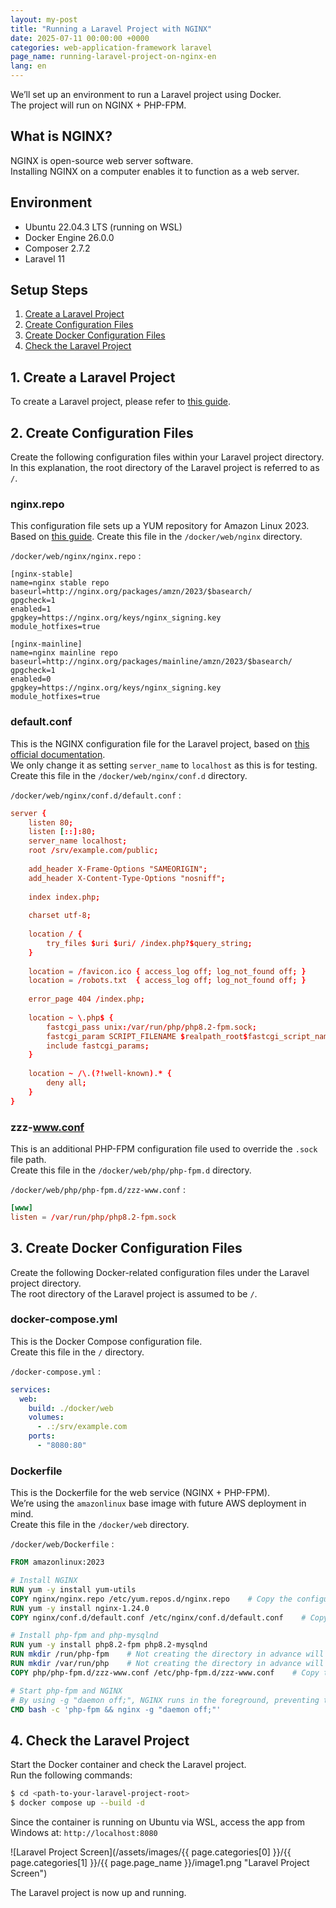 ```yaml
---
layout: my-post
title: "Running a Laravel Project with NGINX"
date: 2025-07-11 00:00:00 +0000
categories: web-application-framework laravel
page_name: running-laravel-project-on-nginx-en
lang: en
---
```


We’ll set up an environment to run a Laravel project using Docker.  
The project will run on NGINX + PHP-FPM.

## What is NGINX?
NGINX is open-source web server software.  
Installing NGINX on a computer enables it to function as a web server.

## Environment
- Ubuntu 22.04.3 LTS (running on WSL)
- Docker Engine 26.0.0
- Composer 2.7.2
- Laravel 11

## Setup Steps
1. [Create a Laravel Project](#1-create-a-laravel-project)
2. [Create Configuration Files](#2-create-configuration-files)
3. [Create Docker Configuration Files](#3-create-docker-configuration-files)
4. [Check the Laravel Project](#4-check-the-laravel-project)

## 1. Create a Laravel Project
To create a Laravel project, please refer to [this guide](/web-application-framework/laravel/creating-laravel-project-on-linux-en).

## 2. Create Configuration Files
Create the following configuration files within your Laravel project directory.  
In this explanation, the root directory of the Laravel project is referred to as `/`.

### nginx.repo
This configuration file sets up a YUM repository for Amazon Linux 2023.  
Based on [this guide](https://docs.nginx.com/nginx/admin-guide/installing-nginx/installing-nginx-open-source/#installing-prebuilt-amazon-linux-packages).
Create this file in the `/docker/web/nginx` directory.

`/docker/web/nginx/nginx.repo` :
```
[nginx-stable]
name=nginx stable repo
baseurl=http://nginx.org/packages/amzn/2023/$basearch/
gpgcheck=1
enabled=1
gpgkey=https://nginx.org/keys/nginx_signing.key
module_hotfixes=true

[nginx-mainline]
name=nginx mainline repo
baseurl=http://nginx.org/packages/mainline/amzn/2023/$basearch/
gpgcheck=1
enabled=0
gpgkey=https://nginx.org/keys/nginx_signing.key
module_hotfixes=true
```

### default.conf
This is the NGINX configuration file for the Laravel project, based on [this official documentation](https://laravel.com/docs/11.x/deployment#nginx).  
We only change it as setting `server_name` to `localhost` as this is for testing.  
Create this file in the `/docker/web/nginx/conf.d` directory.

`/docker/web/nginx/conf.d/default.conf` :
```conf
server {
    listen 80;
    listen [::]:80;
    server_name localhost;
    root /srv/example.com/public;
 
    add_header X-Frame-Options "SAMEORIGIN";
    add_header X-Content-Type-Options "nosniff";
 
    index index.php;
 
    charset utf-8;
 
    location / {
        try_files $uri $uri/ /index.php?$query_string;
    }
 
    location = /favicon.ico { access_log off; log_not_found off; }
    location = /robots.txt  { access_log off; log_not_found off; }
 
    error_page 404 /index.php;
 
    location ~ \.php$ {
        fastcgi_pass unix:/var/run/php/php8.2-fpm.sock;
        fastcgi_param SCRIPT_FILENAME $realpath_root$fastcgi_script_name;
        include fastcgi_params;
    }
 
    location ~ /\.(?!well-known).* {
        deny all;
    }
}
```

### zzz-www.conf
This is an additional PHP-FPM configuration file used to override the `.sock` file path.  
Create this file in the `/docker/web/php/php-fpm.d` directory.

`/docker/web/php/php-fpm.d/zzz-www.conf` :
```conf
[www]
listen = /var/run/php/php8.2-fpm.sock
```

## 3. Create Docker Configuration Files
Create the following Docker-related configuration files under the Laravel project directory.  
The root directory of the Laravel project is assumed to be `/`.

### docker-compose.yml
This is the Docker Compose configuration file.  
Create this file in the `/` directory.

`/docker-compose.yml` :
```yml
services:
  web:
    build: ./docker/web
    volumes:
      - .:/srv/example.com
    ports:
      - "8080:80"
```

### Dockerfile
This is the Dockerfile for the web service (NGINX + PHP-FPM).  
We’re using the `amazonlinux` base image with future AWS deployment in mind.  
Create this file in the `/docker/web` directory.

`/docker/web/Dockerfile` :
```dockerfile
FROM amazonlinux:2023

# Install NGINX
RUN yum -y install yum-utils
COPY nginx/nginx.repo /etc/yum.repos.d/nginx.repo    # Copy the configuration file
RUN yum -y install nginx-1.24.0
COPY nginx/conf.d/default.conf /etc/nginx/conf.d/default.conf    # Copy the configuration file

# Install php-fpm and php-mysqlnd
RUN yum -y install php8.2-fpm php8.2-mysqlnd
RUN mkdir /run/php-fpm    # Not creating the directory in advance will cause an error
RUN mkdir /var/run/php    # Not creating the directory in advance will cause an error
COPY php/php-fpm.d/zzz-www.conf /etc/php-fpm.d/zzz-www.conf    # Copy the configuration file

# Start php-fpm and NGINX
# By using -g "daemon off;", NGINX runs in the foreground, preventing the container from exiting automatically.
CMD bash -c 'php-fpm && nginx -g "daemon off;"'
```

## 4. Check the Laravel Project
Start the Docker container and check the Laravel project.  
Run the following commands:

```bash
$ cd <path-to-your-laravel-project-root>
$ docker compose up --build -d
```

Since the container is running on Ubuntu via WSL, access the app from Windows at: `http://localhost:8080`

![Laravel Project Screen](/assets/images/{{ page.categories[0] }}/{{ page.categories[1] }}/{{ page.page_name }}/image1.png "Laravel Project Screen")

The Laravel project is now up and running.
